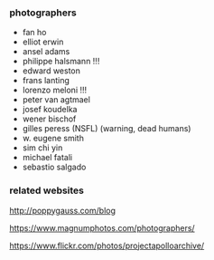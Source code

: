### photographers

- fan ho
- elliot erwin
- ansel adams
- philippe halsmann !!!
- edward weston
- frans lanting
- lorenzo meloni !!!
- peter van agtmael
- josef koudelka
- wener bischof
- gilles peress (NSFL) (warning, dead humans)
- w. eugene smith
- sim chi yin
- michael fatali
- sebastio salgado

### related websites
http://poppygauss.com/blog

https://www.magnumphotos.com/photographers/

https://www.flickr.com/photos/projectapolloarchive/
